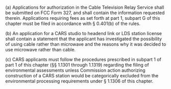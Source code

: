 (a) Applications for authorization in the Cable Television Relay Service shall be submitted on FCC Form 327, and shall contain the information requested therein. Applications requiring fees as set forth at part 1, subpart G of this chapter must be filed in accordance with § 0.401(b) of the rules.

(b) An application for a CARS studio to headend link or LDS station license shall contain a statement that the applicant has investigated the possibility of using cable rather than microwave and the reasons why it was decided to use microwave rather than cable.
              

(c) CARS applicants must follow the procedures prescribed in subpart 1 of part 1 of this chapter (§§ 1.1301 through 1.1319) regarding the filing of environmental assessments unless Commission action authorizing construction of a CARS station would be categorically excluded from the environmental processing requirements under § 1.1306 of this chapter.

